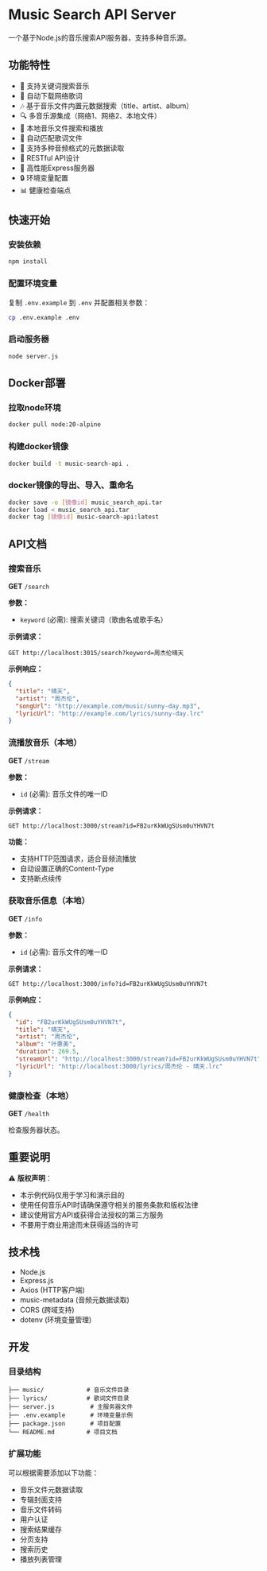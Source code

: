 # Music Search API Server

一个基于Node.js的音乐搜索API服务器，支持多种音乐源。

## 功能特性

- 🎵 支持关键词搜索音乐
- 👀 自动下载网络歌词
- 🎶 基于音乐文件内置元数据搜索（title、artist、album）
- 🔍 多音乐源集成（网络1、网络2、本地文件）
- 📁 本地音乐文件搜索和播放
- 📝 自动匹配歌词文件
- 🎵 支持多种音频格式的元数据读取
- 📱 RESTful API设计
- 🚀 高性能Express服务器
- 🔒 环境变量配置
- 📊 健康检查端点

## 快速开始

### 安装依赖

```bash
npm install
```

### 配置环境变量

复制 `.env.example` 到 `.env` 并配置相关参数：

```bash
cp .env.example .env
```

### 启动服务器

```bash
node server.js
```

## Docker部署

### 拉取node环境
```bash
docker pull node:20-alpine
```
### 构建docker镜像
```bash
docker build -t music-search-api .
```
### docker镜像的导出、导入、重命名
```bash
docker save -o [镜像id] music_search_api.tar
docker load < music_search_api.tar
docker tag [镜像id] music-search-api:latest
```

## API文档

### 搜索音乐

**GET** `/search`

**参数：**
- `keyword` (必需): 搜索关键词（歌曲名或歌手名）

**示例请求：**
```
GET http://localhost:3015/search?keyword=周杰伦晴天
```

**示例响应：**
```json
{
  "title": "晴天",
  "artist": "周杰伦",
  "songUrl": "http://example.com/music/sunny-day.mp3",
  "lyricUrl": "http://example.com/lyrics/sunny-day.lrc"
}
```

### 流播放音乐（本地）

**GET** `/stream`

**参数：**
- `id` (必需): 音乐文件的唯一ID

**示例请求：**
```
GET http://localhost:3000/stream?id=FB2urKkWUgSUsm0uYHVN7t
```

**功能：**
- 支持HTTP范围请求，适合音频流播放
- 自动设置正确的Content-Type
- 支持断点续传

### 获取音乐信息（本地）

**GET** `/info`

**参数：**
- `id` (必需): 音乐文件的唯一ID

**示例请求：**
```
GET http://localhost:3000/info?id=FB2urKkWUgSUsm0uYHVN7t
```

**示例响应：**
```json
{
  "id": "FB2urKkWUgSUsm0uYHVN7t",
  "title": "晴天",
  "artist": "周杰伦",
  "album": "叶惠美",
  "duration": 269.5,
  "streamUrl": "http://localhost:3000/stream?id=FB2urKkWUgSUsm0uYHVN7t",
  "lyricUrl": "http://localhost:3000/lyrics/周杰伦 - 晴天.lrc"
}
```

### 健康检查（本地）

**GET** `/health`

检查服务器状态。


## 重要说明

⚠️ **版权声明**：
- 本示例代码仅用于学习和演示目的
- 使用任何音乐API时请确保遵守相关的服务条款和版权法律
- 建议使用官方API或获得合法授权的第三方服务
- 不要用于商业用途而未获得适当的许可

## 技术栈

- Node.js
- Express.js
- Axios (HTTP客户端)
- music-metadata (音频元数据读取)
- CORS (跨域支持)
- dotenv (环境变量管理)

## 开发

### 目录结构

```
├── music/            # 音乐文件目录
├── lyrics/           # 歌词文件目录
├── server.js          # 主服务器文件
├── .env.example       # 环境变量示例
├── package.json       # 项目配置
└── README.md         # 项目文档
```

### 扩展功能

可以根据需要添加以下功能：
- 音乐文件元数据读取
- 专辑封面支持
- 音乐文件转码
- 用户认证
- 搜索结果缓存
- 分页支持
- 搜索历史
- 播放列表管理
